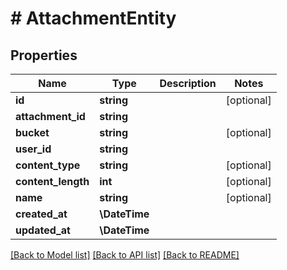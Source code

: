 # # AttachmentEntity

## Properties

Name | Type | Description | Notes
------------ | ------------- | ------------- | -------------
**id** | **string** |  | [optional]
**attachment_id** | **string** |  |
**bucket** | **string** |  | [optional]
**user_id** | **string** |  |
**content_type** | **string** |  | [optional]
**content_length** | **int** |  | [optional]
**name** | **string** |  | [optional]
**created_at** | **\DateTime** |  |
**updated_at** | **\DateTime** |  |

[[Back to Model list]](../../README#models) [[Back to API list]](../../README#endpoints) [[Back to README]](../../README)
